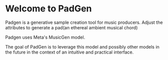 # Welcome to PadGen

Padgen is a generative sample creation tool for music producers. Adjust the attributes to generate a pad(an ethereal ambient musical chord)

Padgen uses Meta's MusicGen model.

The goal of PadGen is to leverage this model and possibly other models in the future in the context of an intuitive and practical interface.
